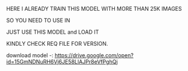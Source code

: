 HERE I ALREADY TRAIN THIS MODEL WITH MORE THAN 25K IMAGES

SO YOU NEED TO USE IN 

JUST USE THIS MODEL and LOAD IT

KINDLY CHECK REQ FILE FOR VERSION. 

download model -: https://drive.google.com/open?id=15GmNDNuRH6Vj6JE58LlAJPr8eVfPghQj
